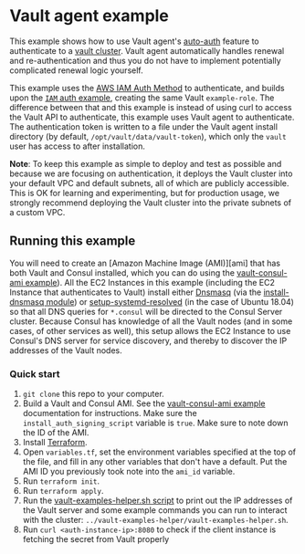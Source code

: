 # Vault agent example

This example shows how to use Vault agent's [auto-auth][auto_auth] feature to authenticate
to a [vault cluster][vault_cluster].  Vault agent automatically handles renewal and re-authentication
and thus you do not have to implement potentially complicated renewal logic yourself.

This example uses the [AWS IAM Auth Method][iam_auth] to authenticate, and builds upon the [`IAM` auth
example][iam_example], creating the same Vault `example-role`.  The difference between that and this
example is instead of using curl to access the Vault API to authenticate, this example uses
Vault agent to authenticate.  The authentication token is written to a file under the Vault agent
install directory (by default, `/opt/vault/data/vault-token`), which only the `vault` user has access
to after installation.

**Note**: To keep this example as simple to deploy and test as possible and because we are
focusing on authentication, it deploys the Vault cluster into your default VPC and default subnets,
 all of which are publicly accessible. This is OK for learning and experimenting, but for
production usage, we strongly recommend deploying the Vault cluster into the private subnets
of a custom VPC.

## Running this example
You will need to create an [Amazon Machine Image (AMI)][ami] that has both Vault and Consul
installed, which you can do using the [vault-consul-ami example][vault_consul_ami]). All the EC2
Instances in this example (including the EC2 Instance that authenticates to Vault) install
either [Dnsmasq][dnsmasq] (via the [install-dnsmasq module][dnsmasq_module])
or [setup-systemd-resolved][setup_systemd_resolved] (in the case of Ubuntu 18.04)
so that all DNS queries for `*.consul` will be directed to the
Consul Server cluster. Because Consul has knowledge of all the Vault nodes (and in
some cases, of other services as well), this setup allows the EC2 Instance to use
Consul's DNS server for service discovery, and thereby to discover the IP addresses
of the Vault nodes.


### Quick start

1. `git clone` this repo to your computer.
1. Build a Vault and Consul AMI. See the [vault-consul-ami example][vault_consul_ami] documentation for
   instructions. Make sure the `install_auth_signing_script` variable is `true`.
   Make sure to note down the ID of the AMI.
1. Install [Terraform](https://www.terraform.io/).
1. Open `variables.tf`, set the environment variables specified at the top of the file, and fill in any other variables
   that don't have a default. Put the AMI ID you previously took note into the `ami_id` variable.
1. Run `terraform init`.
1. Run `terraform apply`.
1. Run the [vault-examples-helper.sh script][examples_helper] to
   print out the IP addresses of the Vault server and some example commands you can run to interact with the cluster:
   `../vault-examples-helper/vault-examples-helper.sh`.
1. Run `curl <auth-instance-ip>:8080` to check if the client instance is fetching the secret from Vault properly


[auto_auth]: https://www.vaultproject.io/docs/agent/autoauth/index.html
[dnsmasq_module]: https://github.com/hashicorp/terraform-aws-consul/tree/master/modules/install-dnsmasq
[dnsmasq]: http://www.thekelleys.org.uk/dnsmasq/doc.html
[setup_systemd_resolved]: https://github.com/hashicorp/terraform-aws-consul/tree/master/modules/setup-systemd-resolved
[examples_helper]: https://github.com/hashicorp/terraform-aws-vault/tree/master/examples/vault-examples-helper/vault-examples-helper.sh
[iam_auth]: https://www.vaultproject.io/docs/auth/aws.html#iam-auth-method
[iam_example]: https://github.com/hashicorp/terraform-aws-vault/tree/master/examples/vault-iam-auth
[vault_cluster]: https://github.com/hashicorp/terraform-aws-vault/tree/master/modules/vault-cluster
[vault_consul_ami]: https://github.com/hashicorp/terraform-aws-vault/tree/master/examples/vault-consul-ami
